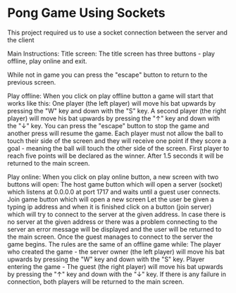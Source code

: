 # Pong Game Using Sockets
This project required us to use a socket connection between the server and the client

Main Instructions:
Title screen:
The title screen has three buttons - play offline, play online and exit.

While not in game you can press the "escape" button to return to the previous screen.

Play offline:
When you click on play offline button a game will start that works like this:
One player (the left player) will move his bat upwards by pressing the "W" key and down with the "S" key.
A second player (the right player) will move his bat upwards by pressing the "↑" key and down with the "↓" key.
You can press the "escape" button to stop the game and another press will resume the game.
Each player must not allow the ball to touch their side of the screen and they will receive one point if they score a goal - meaning the ball will touch the other side of the screen.
First player to reach five points will be declared as the winner. After 1.5 seconds it will be returned to the main screen.

Play online:
When you click on play online button, a new screen with two buttons will open:
The host game button which will open a server (socket) which listens at 0.0.0.0 at port 1717 and waits until a guest user connects.
Join game button which will open a new screen Let the user be given a typing ip address and when it is finished click on a button (join server) which will try to connect to the server at the given address. In case there is no server at the given address or there was a problem connecting to the server an error message will be displayed and the user will be returned to the main screen.
Once the guest manages to connect to the server the game begins. The rules are the same of an offline game while:
The player who created the game - the server owner (the left player) will move his bat upwards by pressing the "W" key and down with the "S" key.
Player entering the game - The guest (the right player) will move his bat upwards by pressing the "↑" key and down with the "↓" key.
If there is any failure in connection, both players will be returned to the main screen.
